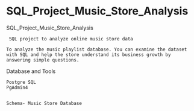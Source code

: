 # SQL_Project_Music_Store_Analysis
SQL_Project_Music_Store_Analysis

     SQL project to analyze online music store data

    To analyze the music playlist database. You can examine the dataset with SQL and help the store understand its business growth by answering simple questions.


Database and Tools


    Postgre SQL
    PgAdmin4

    
    Schema- Music Store Database
